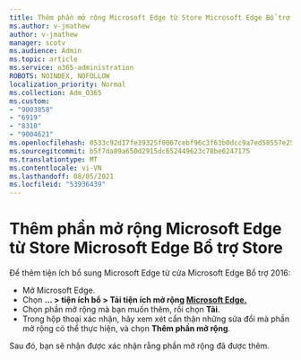 ```yaml
---
title: Thêm phần mở rộng Microsoft Edge từ Store Microsoft Edge Bổ trợ Store
ms.author: v-jmathew
author: v-jmathew
manager: scotv
ms.audience: Admin
ms.topic: article
ms.service: o365-administration
ROBOTS: NOINDEX, NOFOLLOW
localization_priority: Normal
ms.collection: Adm_O365
ms.custom:
- "9003858"
- "6919"
- "8310"
- "9004621"
ms.openlocfilehash: 0533c92d17fe39325f0067cebf96c3f63b0dcc9a7ed58557e2557ef75aad55e6
ms.sourcegitcommit: b5f7da89a650d2915dc652449623c78be6247175
ms.translationtype: MT
ms.contentlocale: vi-VN
ms.lasthandoff: 08/05/2021
ms.locfileid: "53936439"
---
```

# <a name="add-an-extension-to-microsoft-edge-from-the-microsoft-edge-add-ons-store"></a>Thêm phần mở rộng Microsoft Edge từ Store Microsoft Edge Bổ trợ Store

Để thêm tiện ích bổ sung Microsoft Edge từ cửa Microsoft Edge Bổ trợ 2016:

- Mở Microsoft Edge.
- Chọn **... > tiện ích bổ > Tải tiện ích mở rộng [Microsoft Edge.](https://go.microsoft.com/fwlink/?linkid=2136408)**
- Chọn phần mở rộng mà bạn muốn thêm, rồi chọn **Tải**.
- Trong hộp thoại xác nhận, hãy xem xét cẩn thận những sửa đổi mà phần mở rộng có thể thực hiện, và chọn **Thêm phần mở rộng**.

Sau đó, bạn sẽ nhận được xác nhận rằng phần mở rộng đã được thêm.
